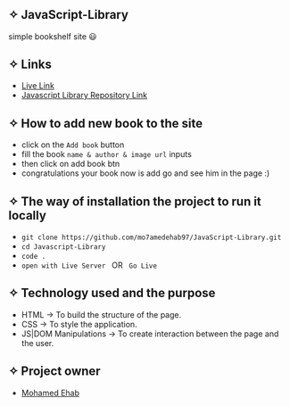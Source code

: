 # 



## ✧ JavaScript-Library

simple bookshelf site 😃

## ✧ Links

- [Live Link](https://mo7amedehab97.github.io/JavaScript-Library/)
- [Javascript Library Repository Link](https://github.com/mo7amedehab97/JavaScript-Library.git)

## ✧ How to add new book to the site 

- click on the  ```Add book``` button
- fill the book ``` name & author & image url ```  inputs 
- then click on add book btn 
- congratulations  your book now is add go and see him in the page :)


## ✧ The way of installation the project to run it locally

- `git clone https://github.com/mo7amedehab97/JavaScript-Library.git`
- `cd Javascript-Library`
- `code .`
- `open with Live Server ` OR ` Go Live`

## ✧ Technology used and the purpose

- HTML → To build the structure of the page.
- CSS → To style the application.
- JS|DOM Manipulations → To create interaction between the page and the user.



## ✧ Project owner

- [Mohamed Ehab](https://github.com/mo7amedehab97)
